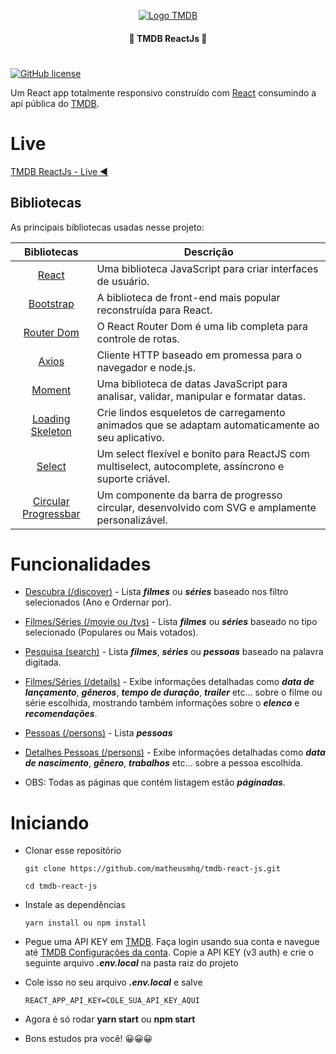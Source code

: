 <p  align="center">
<a href="https://www.themoviedb.org/">
		<img  src="https://upload.wikimedia.org/wikipedia/commons/6/6e/Tmdb-312x276-logo.png"  alt="Logo TMDB"  title="Logo TMDB" />
	</a>
</p>

<h4 align="center"> 🌟 TMDB ReactJs 🌟 </h4>

#

[![GitHub license](https://img.shields.io/github/license/matheusmhq/tmdb-react-js?style=plastic)](https://github.com/matheusmhq/tmdb-react-js/blob/main/LICENSE)

Um React app totalmente responsivo construído com [React](https://pt-br.reactjs.org/) consumindo a api pública do [TMDB](https://www.themoviedb.org/).

# Live

[TMDB ReactJs - Live ◀️](https://tmdb-movies.netlify.app/)

## Bibliotecas

As principais bibliotecas usadas nesse projeto:

| Bibliotecas             | Descrição   |
| :-------------:|--------------|
| [React](http://facebook.github.io/react/index.html) | Uma biblioteca JavaScript para criar interfaces de usuário. |
| [Bootstrap](https://react-bootstrap.github.io/) | A biblioteca de front-end mais popular reconstruída para React. |
| [Router Dom](https://reactrouter.com/) | O React Router Dom é uma lib completa para controle de rotas. |
| [Axios](https://github.com/axios/axios) | Cliente HTTP baseado em promessa para o navegador e node.js. |
| [Moment](https://momentjs.com/) | Uma biblioteca de datas JavaScript para analisar, validar, manipular e formatar datas. |
| [Loading Skeleton](https://www.npmjs.com/package/react-loading-skeleton) | Crie lindos esqueletos de carregamento animados que se adaptam automaticamente ao seu aplicativo. |
| [Select](https://react-select.com) | Um select flexível e bonito para ReactJS com multiselect, autocomplete, assíncrono e suporte criável. |
| [Circular Progressbar](https://momentjs.com/) | Um componente da barra de progresso circular, desenvolvido com SVG e amplamente personalizável. |

# Funcionalidades

- [Descubra (/discover)](https://tmdb-movies.netlify.app/) - Lista **_filmes_** ou **_séries_** baseado nos filtro selecionados (Ano e Ordernar por).

- [Filmes/Séries (/movie ou /tvs)](https://tmdb-movies.netlify.app/movies) - Lista **_filmes_** ou **_séries_** baseado no tipo selecionado (Populares ou Mais votados).

- [Pesquisa (search)](https://tmdb-movies.netlify.app/search/matrix) - Lista **_filmes_**, **_séries_** ou **_pessoas_** baseado na palavra digitada.

- [Filmes/Séries (/details)](https://tmdb-movies.netlify.app/details/movie/603) - Exibe informações detalhadas como **_data de lançamento_**, **_gêneros_**, **_tempo de duração_**, **_trailer_** etc... sobre o filme ou série escolhida, mostrando também informações sobre o **_elenco_** e **_recomendações_**.

- [Pessoas (/persons)](https://tmdb-movies.netlify.app/persons) - Lista **_pessoas_**

- [Detalhes Pessoas (/persons)](https://tmdb-movies.netlify.app/person/6384) - Exibe informações detalhadas como **_data de nascimento_**, **_gênero_**, **_trabalhos_** etc... sobre a pessoa escolhida.

- OBS: Todas as páginas que contém listagem estão **_páginadas_**.

# Iniciando

- Clonar esse repositório

  ```
  git clone https://github.com/matheusmhq/tmdb-react-js.git

  cd tmdb-react-js
  ```

- Instale as dependências

  ```
  yarn install ou npm install
  ```

- Pegue uma API KEY em [TMDB](https://www.themoviedb.org). Faça login usando sua conta e navegue até [TMDB Configurações da conta](https://www.themoviedb.org/settings/api). Copie a API KEY (v3 auth) e crie o seguinte arquivo **_.env.local_** na pasta raiz do projeto

- Cole isso no seu arquivo **_.env.local_** e salve

  ```
  REACT_APP_API_KEY=COLE_SUA_API_KEY_AQUI
  ```

- Agora é só rodar **yarn start** ou **npm start**

- Bons estudos pra você! 😀😀😀
